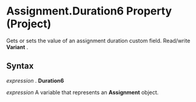 
# Assignment.Duration6 Property (Project)

 Gets or sets the value of an assignment duration custom field. Read/write **Variant** .


## Syntax

 _expression_ . **Duration6**

 _expression_ A variable that represents an **Assignment** object.

